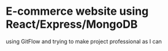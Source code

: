 # E-commerce website using React/Express/MongoDB

using GitFlow and trying to make project professional as I can